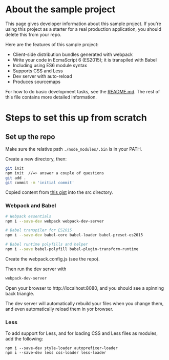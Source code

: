 # About the sample project

This page gives developer information about this sample project.
If you're using this project as a starter for a real production
application, you should delete this from your repo.

Here are the features of this sample project:

* Client-side distribution bundles generated with webpack
* Write your code in EcmaScript 6 (ES2015); it is transpiled with
  Babel
* Including using ES6 module syntax
* Supports CSS and Less
* Dev server with auto-reload
* Produces sourcemaps

For how to do basic development tasks, see the [README.md](README.md).
The rest of this file contains more detailed information.



# Steps to set this up from scratch

## Set up the repo

Make sure the relative path `./node_modules/.bin` is in your
PATH.

Create a new directory, then:

```bash
git init
npm init  //=> answer a couple of questions
git add . 
git commit -m 'initial commit'
```

Copied content from [this 
gist]( https://gist.github.com/jamesknelson/9b7db05268e747b4aa4d)
into the src directory.

### Webpack and Babel

```bash
# Webpack essentials
npm i --save-dev webpack webpack-dev-server 

# Babel transpiler for ES2015
npm i --save-dev babel-core babel-loader babel-preset-es2015

# Babel runtime polyfills and helper
npm i --save babel-polyfill babel-plugin-transform-runtime
```

Create the webpack.config.js (see the repo).

Then run the dev server with

```bash
webpack-dev-server
```

Open your browser to http://localhost:8080, and you should see
a spinning back triangle.

The dev server will automatically rebuild your files when you
change them, and even automatically reload them in yor browser.

### Less

To add support for Less, and for loading CSS and Less files as
modules, add the following:

```
npm i --save-dev style-loader autoprefixer-loader
npm i --save-dev less css-loader less-loader
```


